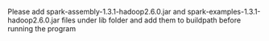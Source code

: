 Please add spark-assembly-1.3.1-hadoop2.6.0.jar and spark-examples-1.3.1-hadoop2.6.0.jar files under lib folder and add them to buildpath before running the program
